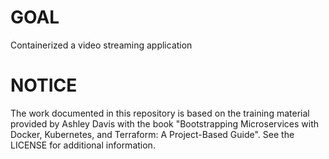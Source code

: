 # GOAL
Containerized  a video streaming application

# NOTICE
The work documented in this repository is based on the training material provided by Ashley Davis with the book "Bootstrapping Microservices with Docker, Kubernetes, and Terraform: A Project-Based Guide". See the LICENSE for additional information.